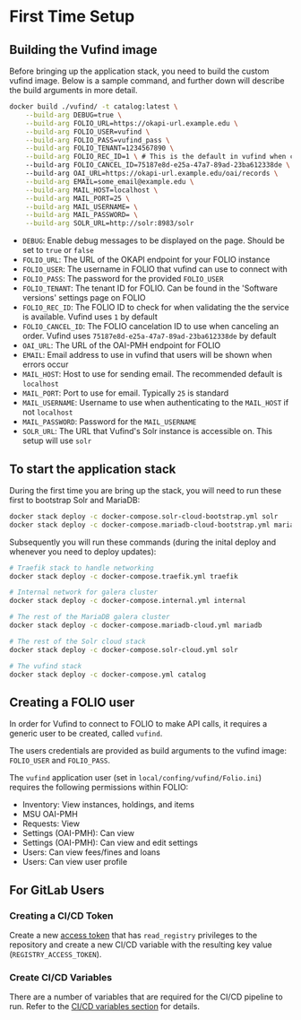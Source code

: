 # First Time Setup

## Building the Vufind image
Before bringing up the application stack, you need to build the custom
vufind image. Below is a sample command, and further down will describe
the build arguments in more detail.

```bash
docker build ./vufind/ -t catalog:latest \
    --build-arg DEBUG=true \
    --build-arg FOLIO_URL=https://okapi-url.example.edu \
    --build-arg FOLIO_USER=vufind \
    --build-arg FOLIO_PASS=vufind_pass \
    --build-arg FOLIO_TENANT=1234567890 \
    --build-arg FOLIO_REC_ID=1 \ # This is the default in vufind when checking ILS status
    --build-arg FOLIO_CANCEL_ID=75187e8d-e25a-47a7-89ad-23ba612338de \ # This is the default in vufind
    --build-arg OAI_URL=https://okapi-url.example.edu/oai/records \
    --build-arg EMAIL=some_email@example.edu \
    --build-arg MAIL_HOST=localhost \
    --build-arg MAIL_PORT=25 \
    --build-arg MAIL_USERNAME= \
    --build-arg MAIL_PASSWORD= \
    --build-arg SOLR_URL=http://solr:8983/solr
```

* `DEBUG`: Enable debug messages to be displayed on the page. Should be set to `true` or `false`
* `FOLIO_URL`: The URL of the OKAPI endpoint for your FOLIO instance
* `FOLIO_USER`: The username in FOLIO that vufind can use to connect with
* `FOLIO_PASS`: The password for the provided `FOLIO_USER`
* `FOLIO_TENANT`: The tenant ID for FOLIO. Can be found in the 'Software versions' settings page on FOLIO
* `FOLIO_REC_ID`: The FOLIO ID to check for when validating the the service is available. Vufind
uses `1` by default
* `FOLIO_CANCEL_ID`: The FOLIO cancelation ID to use when canceling an order. Vufind uses
`75187e8d-e25a-47a7-89ad-23ba612338de` by default
* `OAI_URL`: The URL of the OAI-PMH endpoint for FOLIO
* `EMAIL`: Email address to use in vufind that users will be shown when errors occur
* `MAIL_HOST`: Host to use for sending email. The recommended default is `localhost`
* `MAIL_PORT`: Port to use for email. Typically `25` is standard
* `MAIL_USERNAME`: Username to use when authenticating to the `MAIL_HOST` if not `localhost`
* `MAIL_PASSWORD`: Password for the `MAIL_USERNAME`
* `SOLR_URL`: The URL that Vufind's Solr instance is accessible on. This setup will use `solr`

## To start the application stack
During the first time you are bring up the stack, you will need
to run these first to bootstrap Solr and MariaDB:
```bash
docker stack deploy -c docker-compose.solr-cloud-bootstrap.yml solr
docker stack deploy -c docker-compose.mariadb-cloud-bootstrap.yml mariadb
```

Subsequently you will run these commands (during the inital deploy
and whenever you need to deploy updates):
```bash
# Traefik stack to handle networking
docker stack deploy -c docker-compose.traefik.yml traefik

# Internal network for galera cluster
docker stack deploy -c docker-compose.internal.yml internal

# The rest of the MariaDB galera cluster
docker stack deploy -c docker-compose.mariadb-cloud.yml mariadb

# The rest of the Solr cloud stack
docker stack deploy -c docker-compose.solr-cloud.yml solr

# The vufind stack
docker stack deploy -c docker-compose.yml catalog
```

## Creating a FOLIO user
In order for Vufind to connect to FOLIO to make API calls, it
requires a generic user to be created, called `vufind`.

The users credentials are provided as build arguments to the vufind image:
`FOLIO_USER` and `FOLIO_PASS`.

The `vufind` application user (set in `local/confing/vufind/Folio.ini`) requires the
following permissions within FOLIO:

* Inventory: View instances, holdings, and items
* MSU OAI-PMH
* Requests: View
* Settings (OAI-PMH): Can view
* Settings (OAI-PMH): Can view and edit settings
* Users: Can view fees/fines and loans
* Users: Can view user profile

## For GitLab Users
### Creating a CI/CD Token
Create a new [access token](https://gitlab.msu.edu/help/user/project/settings/project_access_tokens)
that has `read_registry` privileges to the repository and create a new CI/CD variable with the
resulting key value (`REGISTRY_ACCESS_TOKEN`).

### Create CI/CD Variables
There are a number of variables that are required for the CI/CD pipeline to run. Refer to the
[CI/CD variables section](CICD.md#variables) for details.
